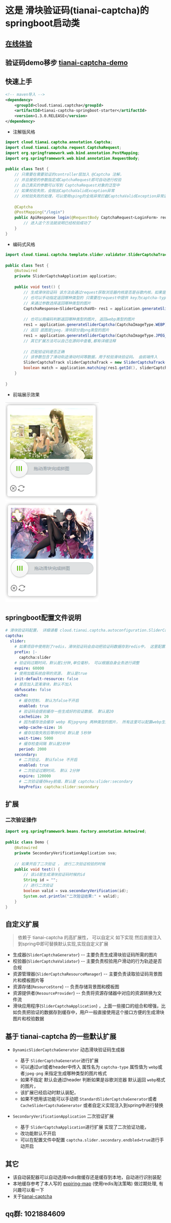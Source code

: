 # 这是 滑块验证码(tianai-captcha)的springboot启动类

## [在线体验](https://www.tianai.cloud)

## 验证码demo移步 [tianai-captcha-demo](https://gitee.com/tianai/tianai-captcha-demo)

## 快速上手

```xml
<!-- maven导入 -->
<dependency>
    <groupId>cloud.tianai.captcha</groupId>
    <artifactId>tianai-captcha-springboot-starter</artifactId>
    <version>1.3.0.RELEASE</version>
</dependency>
```

- 注解版风格

```java
import cloud.tianai.captcha.annotation.Captcha;
import cloud.tianai.captcha.request.CaptchaRequest;
import org.springframework.web.bind.annotation.PostMapping;
import org.springframework.web.bind.annotation.RequestBody;

public class Test {
    // 只需要在需要验证的controller层加入 @Captcha 注解，
    // 并且接受的参数指定成CaptchaRequest即可自动进行校验
    // 自己真实的参数可以写到 CaptchaRequest对象的泛型中
    // 如果校验失败，会抛出CaptchaValidException异常
    // 对校验失败的处理，可以使用sping的全局异常拦截CaptchaValidException异常进行处理

    @Captcha
    @PostMapping("/login")
    public ApiResponse login(@RequestBody CaptchaRequest<LoginForm> request) {
        // 进入这个方法就说明已经校验成功了
    }
}
```

- 编码式风格

```java
import cloud.tianai.captcha.template.slider.validator.SliderCaptchaTrack;

public class Test {
    @Autowired
    private SliderCaptchaApplication application;

    public void test() {
        // 生成滑块验证码 该方法会通过request获取浏览器内核是否是谷歌内核，如果是则返回webp类型的图片 否则返回jpeg+png类型的图片
        // 也可以手动指定返回哪种类型的 只需要在request中提供 key为captcha-type的参数(可以放到参数中或者header中) ， 值为 webp、jpeg-png
        // 来通过参数选择返回哪种类型的图片
        CaptchaResponse<SliderCaptchaVO> res1 = application.generateSliderCaptcha();

        // 也可以用编码判断返回哪种类型的图片, 返回webp类型的图片
        res1 = application.generateSliderCaptcha(CaptchaImageType.WEBP);
        // 返回 底图是jpeg，滑块部分是png类型的图片
        res1 = application.generateSliderCaptcha(CaptchaImageType.JPEG_PNG);
        // 其它扩展方法可以自己在源码中查看,都有详细注释

        // 匹配验证码是否正确
        // 该参数包含了滑动轨迹滑动时间等数据，用于校验滑块验证码。 由前端传入
        SliderCaptchaTrack sliderCaptchaTrack = new SliderCaptchaTrack();
        boolean match = application.matching(res1.getId(), sliderCaptchaTrack);
    }

}
```

- 前端展示效果

![](image/1.png)
![](image/2.png)
## springboot配置文件说明

```yaml
# 滑块验证码配置， 详细请看 cloud.tianai.captcha.autoconfiguration.SliderCaptchaProperties 类
captcha:
  slider:
    # 如果项目中使用到了redis，滑块验证码会自动把验证码数据存到redis中， 这里配置redis的key的前缀,默认是captcha:slider
    prefix: |-
      captcha:slider
    # 验证码过期时间，默认是1分钟,单位毫秒， 可以根据自身业务进行调整
    expire: 60000
    # 使用加载系统自带的资源， 默认是true
    init-default-resource: false
    # 是否加入混淆滑块，默认不加入
    obfuscate: false
    cache:
      # 缓存控制， 默认为false不开启
      enabled: true
      # 验证码会提前缓存一些生成好的验证数据， 默认是20
      cacheSize: 20
      # 因为缓存池会缓存 webp 和jpg+png 两种类型的图片， 所有这里可以配置webp生成的数量， 默认是 总缓存的70%(captcha.cacheSize*0.7)
      webp-cache-size: 16
      # 缓存拉取失败后等待时间 默认是 5秒钟
      wait-time: 5000
      # 缓存检查间隔 默认是2秒钟
      period: 2000
    secondary:
      # 二次验证， 默认false 不开启
      enabled: true
      # 二次验证过期时间， 默认 2分钟
      expire: 120000
      # 二次验证缓存key前缀，默认是 captcha:slider:secondary
      keyPrefix: captcha:slider:secondary
```

## 扩展
### 二次验证操作

```java
import org.springframework.beans.factory.annotation.Autowired;

public class Demo {
    @Autowired
    private SecondaryVerificationApplication sva;

    // 如果开启了二次验证 ， 进行二次验证校验的时候 
    public void test() {
        // 该id是生成滑块验证码时候的id
        String id = "";
        // 进行二次验证
        boolean valid = sva.secondaryVerification(id);
        System.out.println("二次验证结果:" + valid);
    }
}
```

## 自定义扩展
> 依赖于 tianai-captcha 的高扩展性，
> 可以自定义 如下实现 然后直接注入到spring中即可替换默认实现,实现自定义扩展
- 生成器(`SliderCaptchaGenerator`) -- 主要负责生成滑块验证码所需的图片
- 校验器(`SliderCaptchaValidator`) -- 主要负责校验用户滑动的行为轨迹是否合规
- 资源管理器(`SliderCaptchaResourceManager`) -- 主要负责读取验证码背景图片和模板图片等
- 资源存储(`ResourceStore`) -- 负责存储背景图和模板图
- 资源提供者(`ResourceProvider`) -- 负责将资源存储器中对应的资源转换为文件流
- 滑块应用程序(`SliderCaptchaApplication`) ，上面一些接口的组合和增强，比如负责把验证的数据存到缓存中，用户一般直接使用这个接口方便的生成滑块图片和校验数据

## 基于 tianai-captcha 的一些默认扩展
- `DynamicSliderCaptchaGenerator` 动态滑块验证码生成器
  - 基于 `SliderCaptchaGenerator`进行扩展
  - 可以通过url或者header中传入 属性名为 `captcha-type` 属性值为 `webp`或者`jpeg-png` 来指定生成哪种类型的图片格式
  - 如果不指定 默认会通过header 判断如果是谷歌浏览器 默认返回 `webp`格式的图片，
  - 该扩展已经启动时默认装配，
  - 如果不想用该功能可以手动把 `StandardSliderCaptchaGenerator`或者`CacheSliderCaptchaGenerator` 或者自定义实现注入到spring中进行替换

- `SecondaryVerificationApplication` 二次验证扩展
  - 基于 `SliderCaptchaApplication`进行扩展 实现了二次验证功能， 
  - 改功能默认不开启
  - 可以在配置文件中配置 `captcha.slider.secondary.endbled=true`进行手动开启
## 其它
- 该自动装配器可以自动选择redis做缓存还是缓存到本地，自动进行识别装配
- 本地缓存参考了本人写的 [expiring-map](https://gitee.com/tianai/expiring-map) (使用redis淘汰策略) 做过期处理, 有兴趣可以看一下
- 关于[tianai-captcha](https://gitee.com/tianai/tianai-captcha)

## qq群: 1021884609
 